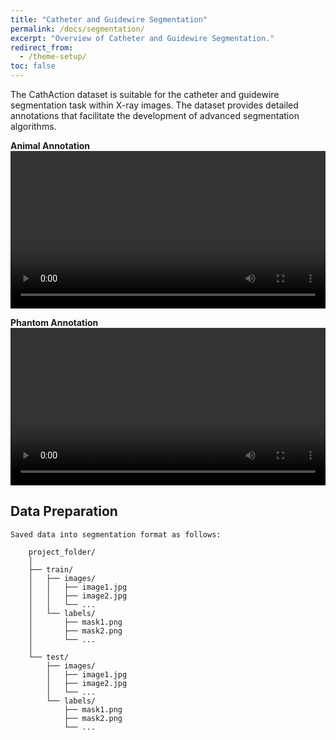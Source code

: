 ```yaml
---
title: "Catheter and Guidewire Segmentation"
permalink: /docs/segmentation/
excerpt: "Overview of Catheter and Guidewire Segmentation."
redirect_from:
  - /theme-setup/
toc: false
---
```


The CathAction dataset is suitable for the catheter and guidewire segmentation task within X-ray images. The dataset provides detailed annotations that facilitate the development of advanced segmentation algorithms.

**Animal Annotation**
<video width="100%" controls>
  <source src="../../assets/videos/TMI_Annotation_Seg_Demo_Animal.mp4" type="video/mp4">
  Your browser does not support the video tag.
</video>


**Phantom Annotation**
<video width="100%" controls>
  <source src="../../assets/videos/TMI_Annotation_Seg_Demo_Phantom.mp4" type="video/mp4">
  Your browser does not support the video tag.
</video>

## Data Preparation

    Saved data into segmentation format as follows:
    
        project_folder/                                                    
        │                                                                       
        ├── train/                                                                       
        │   ├── images/                                                                       
        │   │   ├── image1.jpg                                                                       
        │   │   ├── image2.jpg                                                                       
        │   │   └── ...                                                                       
        │   └── labels/                                                                       
        │       ├── mask1.png                                                                       
        │       ├── mask2.png                                                                       
        │       └── ...                                                                       
        │                                                                       
        └── test/                                                                       
            ├── images/                                                                       
            │   ├── image1.jpg                                                                                                                          
            │   ├── image2.jpg                                                                       
            │   └── ...                                                                       
            └── labels/                                                                       
                ├── mask1.png                                                                   
                ├── mask2.png                                                                       
                └── ...                                                                       
